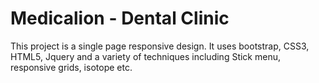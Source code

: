 # Medicalion - Dental Clinic 

This project is a single page responsive design. It uses bootstrap, CSS3, HTML5, Jquery and a variety of techniques including Stick menu, responsive grids, isotope etc.
